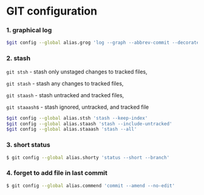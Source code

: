 # GIT configuration

### 1. graphical log

```bash
$git config --global alias.grog 'log --graph --abbrev-commit --decorate --all --format=format:"%C(bold blue)%h%C(reset) - %C(bold cyan)%aD%C(dim white) - %an%C(reset) %C(bold green)(%ar)%C(reset)%C(bold yellow)%d%C(reset)%n %C(white)%s%C(reset)"'
```


### 2. stash

`git stsh` - stash only unstaged changes to tracked files, 

`git stash` - stash any changes to tracked files,

`git staash` - stash untracked and tracked files,  

`git staaash`s - stash ignored, untracked, and tracked file
```bash
$git config --global alias.stsh 'stash --keep-index'
$git config --global alias.staash 'stash --include-untracked'
$git config --global alias.staaash 'stash --all'
```
### 3. short status
```bash
$ git config --global alias.shorty 'status --short --branch'
```

### 4. forget to add file in last commit
```bash
$ git config --global alias.commend 'commit --amend --no-edit'
```


